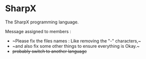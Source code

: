 # SharpX

The SharpX programming language.

Message assigned to members : 
  - ~Please fix the files names : Like removing the "-" characters,~
  - ~and also fix some other things to ensure everything is Okay.~
  - ~~probably switch to another language~~
